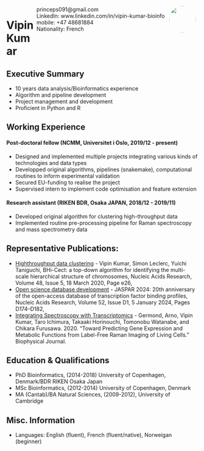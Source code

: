 <img style="float:right;border-radius:50%;width:70px;padding:6px" src="avatar-man.jpg" />

<span style="float:right;padding:6px"> 
  princeps091@gmail.com <br> LinkedIn: www.linkedin.com/in/vipin-kumar-bioinfo <br> mobile: +47 48681884 <br> Nationality: French
</span>

# Vipin Kumar  

## Executive Summary

* 10 years data analysis/Bioinformatics experience
* Algorithm and pipeline development
* Project management and development
* Proficient in Python and R

## Working Experience

#### Post-doctoral fellow (NCMM, Universitet i Oslo, 2019/12 - present) 

* Designed and implemented multiple projects integrating various kinds of technologies and data types
* Developped original algorithms, pipelines (snakemake), computational routines to inform experimental validation
* Secured EU-funding to realise the project
* Supervised intern to implement code optimisation and feature extension

#### Research assistant (RIKEN BDR, Osaka JAPAN, 2018/12 - 2019/11) 

* Developed original algorithm for clustering high-throughput data
* Implemented routine pre-processing pipeline for Raman spectroscopy and mass spectrometry data

## Representative Publications: 

* [Highthroughput data clustering](https://doi.org/10.1093/nar/gkaa004) - Vipin Kumar, Simon Leclerc, Yuichi Taniguchi, BHi-Cect: a top-down algorithm for identifying the multi-scale hierarchical structure of chromosomes, Nucleic Acids Research, Volume 48, Issue 5, 18 March 2020, Page e26, 
* [Open science database development](https://doi.org/10.1093/nar/gkad1059) - JASPAR 2024: 20th anniversary of the open-access database of transcription factor binding profiles, Nucleic Acids Research, Volume 52, Issue D1, 5 January 2024, Pages D174–D182,
* [Integrating Spectroscopy with Transcriptomics](https://doi.org/10.1016/j.bpj.2019.11.2002.) - Germond, Arno, Vipin Kumar, Taro Ichimura, Takaaki Horinouchi, Tomonobu Watanabe, and Chikara Furusawa. 2020. “Toward Predicting Gene Expression and Metabolic Functions from Label-Free Raman Imaging of Living Cells.” Biophysical Journal.

## Education & Qualifications

* PhD Bioinformatics,              (2014-2018) University of Copenhagen, Denmark/BDR RIKEN Osaka Japan
* MSc Bioinformatics,              (2012-2014) University of Copenhagen, Denmark
* MA (Cantab)/BA Natural Sciences, (2009-2012), University of Cambridge
## Misc. Information

* Languages: English (fluent), French (fluent/native), Norweigan (beginner)

